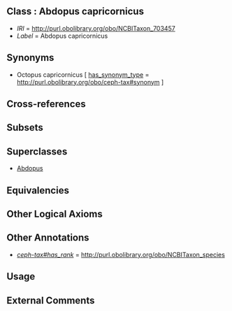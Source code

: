 
## Class : Abdopus capricornicus

 * *IRI* = http://purl.obolibrary.org/obo/NCBITaxon_703457
 * *Label* = Abdopus capricornicus

## Synonyms

 * Octopus capricornicus [ [has_synonym_type](../../pe/oboInOwl#hasSynonymType.md) = http://purl.obolibrary.org/obo/ceph-tax#synonym ]

## Cross-references


## Subsets


## Superclasses

 * [Abdopus](../../NCBITaxon/29/NCBITaxon_515829.md)

## Equivalencies


## Other Logical Axioms


## Other Annotations

 * *[ceph-tax#has_rank](../../ceph-tax#has/nk/ceph-tax#has_rank.md)* = http://purl.obolibrary.org/obo/NCBITaxon_species

## Usage


## External Comments

